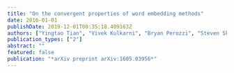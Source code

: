 ```yaml
---
title: "On the convergent properties of word embedding methods"
date: 2016-01-01
publishDate: 2019-12-01T00:35:18.409163Z
authors: ["Yingtao Tian", "Vivek Kulkarni", "Bryan Perozzi", "Steven Skiena"]
publication_types: ["2"]
abstract: ""
featured: false
publication: "*arXiv preprint arXiv:1605.03956*"
---
```


